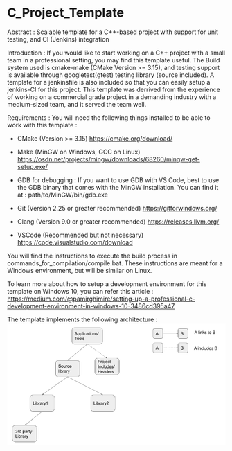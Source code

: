 # C_Project_Template
Abstract : 
Scalable template for a C++-based project with support for unit testing, and CI (Jenkins) integration

Introduction : 
If you would like to start working on a C++ project with a small team in a professional setting, 
you may find this template useful. 
  The Build system used is cmake-make (CMake Version >= 3.15), and testing support is available
through googletest(gtest) testing library (source included). A template for a jenkinsfile is also included
so that you can easily setup a jenkins-CI for this project. 
  This template was derrived from the experience of working on a commercial grade project in a 
demanding industry with a medium-sized team, and it served the team well. 

Requirements : 
You will need the following things installed to be able to work with this template : 
  - CMake (Version >= 3.15)
    https://cmake.org/download/
    
  - Make (MinGW on Windows, GCC on Linux)
    https://osdn.net/projects/mingw/downloads/68260/mingw-get-setup.exe/
    
  - GDB for debugging :
    If you want to use GDB with VS Code, best to use the GDB binary that comes with the MinGW installation. You can find it at :             path/to/MinGW/bin/gdb.exe
    
  - Git (Version 2.25 or greater recommended)
    https://gitforwindows.org/
    
  - Clang (Version 9.0 or greater recommended)
    https://releases.llvm.org/
    
  - VSCode (Recommended but not necessary)
    https://code.visualstudio.com/download

You will find the instructions to execute the build process in commands_for_compilation/compile.bat.
These instructions are meant for a Windows environment, but will be similar on Linux. 

To learn more about how to setup a development environment for this template on Windows 10, 
you can refer this article : https://medium.com/@pamirghimire/setting-up-a-professional-c-development-environment-in-windows-10-3486cd395a47


The template implements the following architecture : 
![Template Architecture](/C_Project_Template_Architecture.png)
